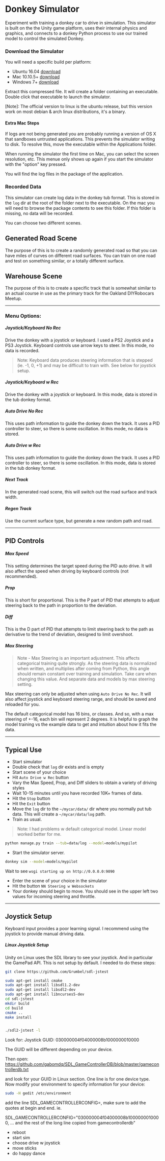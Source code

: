 # Donkey Simulator

Experiment with training a donkey car to drive in simulation. This simulator is built on the the Unity game platform, uses their internal physics and graphics, and connects to a donkey Python process to use our trained model to control the simulated Donkey.

### Download the Simulator

You will need a specific build per platform:

* Ubuntu 16.04 [download](https://drive.google.com/open?id=0BxSsaxmEV-5Yc3VVdVQ4UUZOc0k)
* Mac 10.10.5+ [download](https://drive.google.com/open?id=0BxSsaxmEV-5YRnFEZmpRaks5NXM)
* Windows 7+ [download](https://drive.google.com/open?id=0BxSsaxmEV-5YRC1ZWHZ4Y1dZTkE)

Extract this compressed file. It will create a folder containing an executable. Double click that executable to launch the simulator.

[Note]: The official version to linux is the ubuntu release, but this version work on most debian & arch linux distributions, it's a binary.

#### Extra Mac Steps

If logs are not being generated you are probably running a version of OS X that sandboxes untrusted applications. This prevents the simulator writing to disk. To resolve this, move the executable within the Applications folder.

When running the simulator the first time on Mac, you can select the screen resolution, etc. This menue only shows up again if you start the simulator with the "option" key pressed.

You will find the log files in the package of the application.

### Recorded Data

This simulator can create log data in the donkey tub format. This is stored in the `log` dir at the root of the folder next to the executable. On the mac you will need to browse the package contents to see this folder. If this folder is missing, no data will be recorded.


You can choose two different scenes.

## Generated Road Scene

The purpose of this is to create a randomly generated road so that you can have miles of curves on different road surfaces. You can train on one road and test on something similar, or a totally different surface.

## Warehouse Scene

The purpose of this is to create a specific track that is somewhat similar to an actual course in use as the primary track for the Oakland DIYRobocars Meetup.

____

### Menu Options:

##### Joystick/Keyboard No Rec

Drive the donkey with a joystick or keyboard. I used a PS2 Joystick and a PS3 Joystick. Keyboard controls use arrow keys to steer. In this mode, no data is recorded.

> Note: Keyboard data produces steering information that is stepped (ie. -1, 0, +1) and may be difficult to train with. See below for joystick setup.

##### Joystick/Keyboard w Rec

Drive the donkey with a joystick or keyboard. In this mode, data is stored in the tub donkey format.

##### Auto Drive No Rec

This uses path information to guide the donkey down the track. It uses a PID controller to steer, so there is some oscillation. In this mode, no data is stored.

##### Auto Drive w Rec

This uses path information to guide the donkey down the track. It uses a PID controller to steer, so there is some oscillation. In this mode, data is stored in the tub donkey format.

##### Next Track

In the generated road scene, this will switch out the road surface and track width.

##### Regen Track

Use the current surface type, but generate a new random path and road.

____

## PID Controls

##### Max Speed

This setting determines the target speed during the PID auto drive. It will also affect the speed when driving by keyboard controls (not recommended).

##### Prop

This is short for proportional. This is the P part of PID that attempts to adjust steering back to the path in proportion to the deviation.

##### Diff

This is the D part of PID that attempts to limit steering back to the path as derivative to the trend of deviation, designed to limit overshoot.

##### Max Steering

>Note - Max Steering is an important adjustment. This affects categorical training quite strongly. As the steering data is normalized when written, and multiplies after coming from Python, this angle should remain constant over training and simulation. Take care when changing this value. And separate data and models by max steering setting.

Max steering can only be adjusted when using `Auto Drive No Rec`. It will also affect joystick and keyboard steering range, and should be saved and reloaded for you.

The default categorical model has 16 bins, or classes. And so, with a max steering of +-16, each bin will represent 2 degrees. It is helpful to graph the model training vs the example data to get and intuition about how it fits the data.

____

## Typical Use
* Start simulator
* Double check that `log` dir exists and is empty
* Start scene of your choice
* Hit `Auto Drive w Rec` button
* Vary the Max Speed, Prop, and Diff sliders to obtain a variety of driving styles
* Wait 10-15 minutes until you have recorded 10K+ frames of data.
* Hit the `Stop` button
* Hit the `Exit` button
* Move the `log` dir to the `~/mycar/data/` dir where you normally put tub data. This will create a `~/mycar/data/log` path.
* Train as usual.

> Note: I had problems w default categorical model. Linear model worked better for me.

``` bash
python manage.py train --tub=data/log --model=models/mypilot
```

* Start the simulator server.

``` bash
donkey sim --model=models/mypilot
```

Wait to see `wsgi starting up on http://0.0.0.0:9090`

* Enter the scene of your choice in the simulator
* Hit the button `NN Steering w Websockets`
* Your donkey should begin to move. You should see in the upper left two values for incoming steering and throttle.

______

## Joystick Setup

Keyboard input provides a poor learning signal. I recommend using the joystick to provide manual driving data.

##### Linux Joystick Setup

Unity on Linux uses the SDL library to see your joystick. And in particular the GamePad API. This is not setup by default. I needed to do these steps:

```bash
git clone https://github.com/Grumbel/sdl-jstest

sudo apt-get install cmake
sudo apt-get install libsdl1.2-dev
sudo apt-get install libsdl2-dev
sudo apt-get install libncurses5-dev
cd sdl-jstest
mkdir build
cd build
cmake ..
make install


./sdl2-jstest -l
```

Look for:
Joystick GUID: 030000004f04000008b1000000010000

The GUID will be different depending on your device.

Then open:
https://github.com/gabomdq/SDL_GameControllerDB/blob/master/gamecontrollerdb.txt

and look for your GUID in Linux section. One line is for one device type. Now modify your environment to specify information for your device:

```bash
sudo -H gedit /etc/environment
```

add the line SDL_GAMECONTROLLERCONFIG=, make sure to add the quotes at begin and end. ie.


SDL_GAMECONTROLLERCONFIG="030000004f04000008b1000000010000, ... and the rest of the long line copied from gamecontrollerdb"

* reboot
* start sim
* choose drive w joystick
* move sticks
* do happy dance


